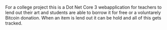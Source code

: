 For a college project this is a Dot Net Core 3 webapplication for teachers to lend out their art and students are able to borrow it for free or a voluntarely Bitcoin donation.
When an item is lend out it can be hold and all of this gets tracked. 

